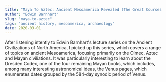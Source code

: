 ```yaml
---
title: "Maya To Aztec: Ancient Mesoamerica Revealed (The Great Courses audio recordings)"
author: "Edwin Barnhart"
slug: "maya-to-aztec"
tags: "ancient history, mesoamerica, archaeology"
date: 2020-03-01
---
```


After listening intently to Edwin Barnhart's lecture series on the Ancient Civilizations
of North America, I picked up this series, which covers a range of topics on ancient
Mesoamerica, focusing primarily on the Olmec, Aztec and Mayan civiliations.  It was
particularly interesting to learn about the Dresden Codex, one of the four remaining
Mayan books, which includes, among many interesting astronomical ideas,
the Venus pages, which enumerates dates grouped by the 584-day synodic period of Venus.
